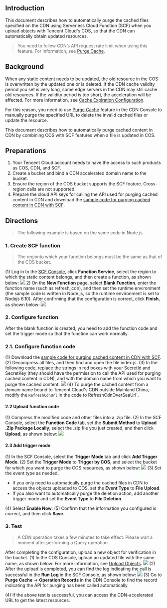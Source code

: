 ## Introduction
This document describes how to automatically purge the cached files specified on the CDN using Serverless Cloud Function (SCF) when you upload objects with Tencent Cloud's COS, so that the CDN can automatically obtain updated resources.

>You need to follow CDN’s API request rate limit when using this feature. For information, see [Purge Cache](https://intl.cloud.tencent.com/document/product/228/6299#url-.E5.88.B7.E6.96.B0).

## Background

When any static content needs to be updated, the old resource in the COS is overwritten by the updated one or is deleted. If the CDN cache validity period you set is very long, some edge servers in the CDN may still cache old resources. If the validity period is too short, the acceleration will be affected. For more information, see [Cache Expiration Configuration](https://intl.cloud.tencent.com/document/product/228/6290).

For this reason, you need to use [Purge Cache](https://intl.cloud.tencent.com/document/product/228/6299) feature in the CDN Console to manually purge the specified URL to delete the invalid cached files or update the resource.

This document describes how to automatically purge cached content in CDN by combining COS with SCF features when a file is updated in COS.

## Preparations

1. Your Tencent Cloud account needs to have the access to such products as COS, CDN, and SCF.
2. Create a bucket and bind a CDN accelerated domain name to the bucket.
3. Ensure the region of the COS bucket supports the SCF feature. Cross-region calls are not supported.
4. Prepare the cloud API keys for calling the API used for purging cached content in CDN and download the [sample code for purging cached content in CDN with SCF](https://main.qcloudimg.com/raw/757b646eb68e9b9a5b2fc4bf0fed2492/scf_about_cdn_refresh.zip).

## Directions

> The following example is based on the same code in Node.js.

### 1. Create SCF function
>The region​to which your function belongs must be the same as that of the COS bucket.

(1) Log in to the [SCF Console](https://console.cloud.tencent.com/scf/), click **Function Service**, select the region to which the static content belongs, and then create a function, as shown below:
![](https://main.qcloudimg.com/raw/c9e1a3307b1594de3c85c00bcbc71a88.png)
2) On the **New Function** page, select **Blank Function**, enter the function name (such as refresh_cdn), and then set the runtime environment (the sample code is written in Node.js, so the runtime environment is set to Nodejs 6.10). After confirming that the configuration is correct, click **Finish**, as shown below:
![](https://main.qcloudimg.com/raw/c1573fffc6b101f5052eb98de25f9363.png)

### 2. Configure function

After the blank function is created, you need to add the function code and set the trigger mode so that the function can work normally.

### 2.1. Configure function code

(1) Download the [sample code for purging cached content in CDN with SCF](https://main.qcloudimg.com/raw/757b646eb68e9b9a5b2fc4bf0fed2492/scf_about_cdn_refresh.zip).
(2) Decompress all files, and then find and open the file index.js.
(3) In the following code, replace the strings in red boxes with your SecretId and SecretKey (they should have the permission to call the API used for purging cached content in CDN), and with the domain name from which you want to purge the cached content.
![](https://main.qcloudimg.com/raw/b2b0eba560e3229fc402490f0737712b.png)
(4) To purge the cached content from a domain name bound to Tencent Cloud's CDN outside Mainland China, modify the `RefreshCdnUrl` in the code to RefreshCdnOverSeaUrl`.

#### 2.2 Upload function code

(1) Compress the modified code and other files into a .zip file.
(2) In the SCF Console, select the **Function Code** tab, set the **Submit Method** to **Upload .Zip Package Locally**, select the .zip file you just created, and then click **Upload**, as shown below:
![](https://main.qcloudimg.com/raw/6756dda849db2f78b4e954c9564f25f1.png)

#### 2.3 Add trigger mode

(1) In the SCF Console, select the **Trigger Mode** tab and click **Add Trigger Mode**.
(2) Set the **Trigger Mode** to **Trigger by COS**, and select the bucket for which you want to purge the COS resources, as shown below:
![](https://main.qcloudimg.com/raw/a9efd97963bda7bbce1d3e969647ba6c.png)
(3) Set the event type as needed.

- If you only need to automatically purge the cached files in CDN to access the objects uploaded to COS, set the **Event Type** to **File Upload**.
-  If you also want to automatically purge the deletion action, add another trigger mode and set the **Event Type** to **File Deletion**.

(4) Select **Enable Now**.
(5) Confirm that the information you configured is correct, and then click **Save**.

### 3. Test
>A CDN operation takes a few minutes to take effect. Please wait a moment after performing a Query operation.

After completing the configuration, upload a new object for verification in the bucket.
(1) In the COS Console, upload an updated file with the same name, as shown below:
For more information, see [Upload Objects](https://intl.cloud.tencent.com/document/product/436/13321).
![](https://main.qcloudimg.com/raw/9ed78c93c8f4b8231aefa7d4be345286.png)
(2) After the upload is completed, you can find the log indicating the call is successful in the **Run Log** in the SCF Console, as shown below:
![](https://main.qcloudimg.com/raw/77a7ff934dfc70ca530405a54fb795d1.png)
(3) Go to **Purge Cache** -> **Operation Records** in the CDN Console to find the record indicating the API for purging has been called automatically.

(4) If the above test is successful, you can access the CDN-accelerated URL to get the latest resources.

